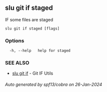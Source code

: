 ## slu git if staged

IF some files are staged

```
slu git if staged [flags]
```

### Options

```
  -h, --help   help for staged
```

### SEE ALSO

* [slu git if](slu_git_if.md)	 - Git IF Utils

###### Auto generated by spf13/cobra on 26-Jan-2024
